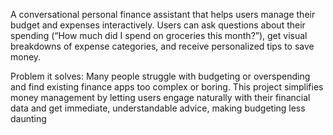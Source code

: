 A conversational personal finance assistant that helps users manage their budget and expenses interactively. Users can ask questions about their spending (“How much did I spend on groceries this month?”), get visual breakdowns of expense categories, and receive personalized tips to save money.

Problem it solves: Many people struggle with budgeting or overspending and find existing finance apps too complex or boring. This project simplifies money management by letting users engage naturally with their financial data and get immediate, understandable advice, making budgeting less daunting
